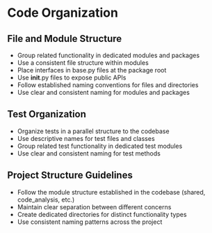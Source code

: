 # Code Organization

## File and Module Structure

- Group related functionality in dedicated modules and packages
- Use a consistent file structure within modules
- Place interfaces in base.py files at the package root
- Use __init__.py files to expose public APIs
- Follow established naming conventions for files and directories
- Use clear and consistent naming for modules and packages

## Test Organization

- Organize tests in a parallel structure to the codebase
- Use descriptive names for test files and classes
- Group related test functionality in dedicated test modules
- Use clear and consistent naming for test methods

## Project Structure Guidelines

- Follow the module structure established in the codebase (shared, code_analysis, etc.)
- Maintain clear separation between different concerns
- Create dedicated directories for distinct functionality types
- Use consistent naming patterns across the project